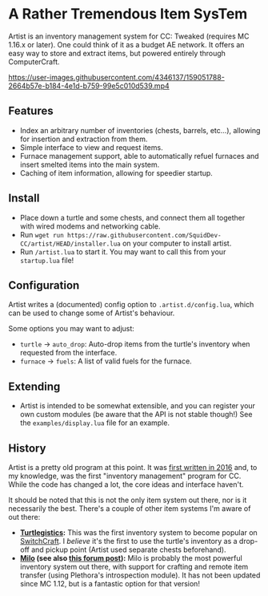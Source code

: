 # A Rather Tremendous Item SysTem
Artist is an inventory management system for CC: Tweaked (requires MC 1.16.x
or later). One could think of it as a budget AE network. It offers an easy way
to store and extract items, but powered entirely through ComputerCraft.

https://user-images.githubusercontent.com/4346137/159051788-2664b57e-b184-4e1d-b759-99e5c010d539.mp4

## Features
 - Index an arbitrary number of inventories (chests, barrels, etc...), allowing
   for insertion and extraction from them.
 - Simple interface to view and request items.
 - Furnace management support, able to automatically refuel furnaces and insert
   smelted items into the main system.
 - Caching of item information, allowing for speedier startup.

## Install
 - Place down a turtle and some chests, and connect them all together with wired
   modems and networking cable.
 - Run `wget run https://raw.githubusercontent.com/SquidDev-CC/artist/HEAD/installer.lua` on your computer to install artist.
 - Run `/artist.lua` to start it. You may want to call this from your `startup.lua` file!

## Configuration
Artist writes a (documented) config option to `.artist.d/config.lua`, which can
be used to change some of Artist's behaviour.

Some options you may want to adjust:

 - `turtle` → `auto_drop`: Auto-drop items from the turtle's inventory when requested from the interface.
 - `furnace` → `fuels`: A list of valid fuels for the furnace.

## Extending
 - Artist is intended to be somewhat extensible, and you can register your own
   custom modules (be aware that the API is not stable though!) See the
   `examples/display.lua` file for an example.

## History
Artist is a pretty old program at this point. It was [first written in 2016][forum post]
and, to my knowledge, was the first "inventory management" program for CC. While
the code has changed a lot, the core ideas and interface haven't.

It should be noted that this is not the only item system out there, nor is it
necessarily the best. There's a couple of other item systems I'm aware of out
there:
 - **[Turtlegistics]:** This was the first inventory system to become popular on
   [SwitchCraft]. I _believe_ it's the first to use the turtle's inventory as a
   drop-off and pickup point (Artist used separate chests beforehand).
 - **[Milo] (see also [this forum post][milo forum]):** Milo is probably the most
   powerful inventory system out there, with support for crafting and remote
   item transfer (using Plethora's introspection module). It has not been
   updated since MC 1.12, but is a fantastic option for that version!

[forum post]: http://www.computercraft.info/forums2/index.php?/topic/27321-mc-189-1122-plethora/page__view__findpost__p__262475 "Artist on the ComputerCraft forums"
[turtlegistics]: https://github.com/apemanzilla/turtlegistics "Tutlegistics on GitHub"
[milo]: https://github.com/kepler155c/opus-apps/tree/develop-1.8/milo
[milo forum]: http://www.computercraft.info/forums2/index.php?/topic/29761-milo-crafting-and-inventory-system/
[switchcraft]: https://switchcraft.pw "The SwitchCraft Minecraft server"
